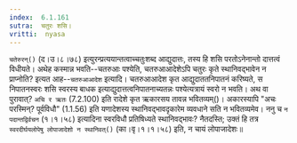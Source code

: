```yaml
---
index:  6.1.161
sutra:  चतुरः शसि।
vritti:  nyasa
---
```


`चतेरुरन्()` (द।उ।८।७८) इत्युरन्प्रत्ययान्तत्वाच्चतुःशब्द आद्युदात्तः, तस्य हि शसि परतोऽनेनान्तो दात्तत्वं विधीयते। 
अथेह कस्मान्न भवति--चतरुआः पश्येति, चतरुआआदेशेऽपि चतुरः कृते स्थानिवद्भावेन न प्राप्नोति? इत्यत आह--`चतरुआआदेश` इत्यादि। चतरुआआदेश कृत आद्युदाततनिपातनं करिष्यते, स निपातनस्वरः शसि स्वरस्य बाधक इत्याद्युदात्तत्वनिपातनाच्यतन्नः पश्येत्यत्रायं स्वरो न भवति। अथ वा पुरावात्? `अचि र ऋतः` (7.2.100) इति रादेशे कृत ऋकारसय तावन्न भवितव्यम्()। अकारस्यापि "अचः परस्मिन्? पूर्वविधौ" (1.1.56) इति यणादेशस्य स्थानिवद्भावदृकारेम व्यवधाने सति न भवितव्यमेव। ननु च `न पदान्तद्विर्वचन` (१।१।५८) इत्यादिना स्वरविधौ प्रतिषिध्यते स्थानिवद्भावः? नैतदस्ति; उक्तं हि तत्र `स्वरदीर्घयलोपेषु लोपाजादेशो न स्थानिवत्()` (का।वृ।१।१।५८) इति, न चायं लोपाजादेशः॥
